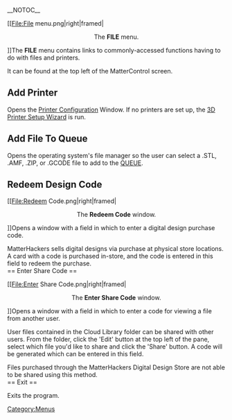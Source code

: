 \_\_NOTOC\_\_

\[\[<File:File> menu.png|right|framed|

<center>

The **FILE** menu.

</center>

\]\]The **FILE** menu contains links to commonly-accessed functions
having to do with files and printers.

It can be found at the top left of the MatterControl screen.

## Add Printer

Opens the [Printer Configuration](Printer_Configuration "wikilink")
Window. If no printers are set up, the [3D Printer Setup
Wizard](3D_Printer_Setup_Wizard "wikilink") is run.

## Add File To Queue

Opens the operating system's file manager so the user can select a .STL,
.AMF, .ZIP, or .GCODE file to add to the [QUEUE](QUEUE "wikilink").

## Redeem Design Code

\[\[<File:Redeem> Code.png|right|framed|

<center>

The **Redeem Code** window.

</center>

\]\]Opens a window with a field in which to enter a digital design
purchase code.

MatterHackers sells digital designs via purchase at physical store
locations. A card with a code is purchased in-store, and the code is
entered in this field to redeem the purchase.  
\== Enter Share Code ==

\[\[<File:Enter> Share Code.png|right|framed|

<center>

The **Enter Share Code** window.

</center>

\]\]Opens a window with a field in which to enter a code for viewing a
file from another user.

User files contained in the Cloud Library folder can be shared with
other users. From the folder, click the 'Edit' button at the top left of
the pane, select which file you'd like to share and click the 'Share'
button. A code will be generated which can be entered in this field.

Files purchased through the MatterHackers Digital Design Store are not
able to be shared using this method.  
\== Exit ==

Exits the program.

[Category:Menus](Category:Menus "wikilink")
